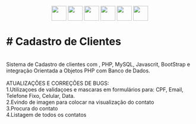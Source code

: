    <div style="display: inline_block" align="center"><br>
     <img align="center" height="40" width="40" src="https://lksistemas.com.br/img/icons/PHP-Dark.svg">
     <img align="center" height="40" width="40" src="https://lksistemas.com.br/img/icons/JavaScript.svg">
     <img align="center" height="40" width="40" src="https://lksistemas.com.br/img/icons/HTML.svg">
     <img align="center" height="40" width="40" src="https://lksistemas.com.br/img/icons/CSS.svg">
     <img align="center" height="40" width="40" src="https://lksistemas.com.br/img/icons/MySQL-Light.svg">
     <img align="center" height="40" width="40" src="https://lksistemas.com.br/img/icons/Bootstrap.svg">
</div>
<h1># Cadastro de Clientes</h1>
<br/> Sistema de  Cadastro de clientes com , PHP, MySQL, Javascrit, BootStrap e integração Orientada a Objetos PHP com Banco de Dados. 
 <br/><br/>ATUALIZAÇÕES E CORREÇÕES DE BUGS:
 <br/>1.Utilizaçoes de validaçoes e mascaras em formulários para: CPF, Email, Telefone Fixo, Celular, Data.
 <br/>2.Evindo de imagen para colocar na visualização do contato
 <br/>3.Procura do contato
 <br/>4.Listagem de todos os contatos
